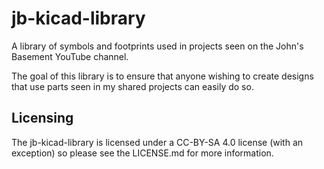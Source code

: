 # jb-kicad-library
A library of symbols and footprints used in projects seen on the John's Basement YouTube channel.

The goal of this library is to ensure that anyone wishing to create designs that use parts seen in my shared projects can easily do so.


## Licensing

The jb-kicad-library is licensed under a CC-BY-SA 4.0 license (with an exception) so please see the LICENSE.md for more information.
